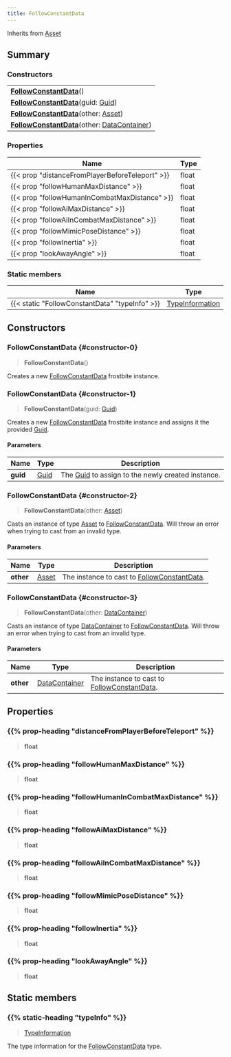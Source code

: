 ```yaml
---
title: FollowConstantData
---
```


Inherits from 
[Asset](/vext/ref/fb/asset)

## Summary
### Constructors
| |
| ----------- |
| **[FollowConstantData](#constructor-0)**() |
| **[FollowConstantData](#constructor-1)**(guid: [Guid](/vext/ref/shared/class/guid)) |
| **[FollowConstantData](#constructor-2)**(other: [Asset](/vext/ref/fb/asset)) |
| **[FollowConstantData](#constructor-3)**(other: [DataContainer](/vext/ref/shared/class/datacontainer)) |

### Properties
| Name | Type |
| ---- | ---- |
| {{< prop "distanceFromPlayerBeforeTeleport" >}} | float |
| {{< prop "followHumanMaxDistance" >}} | float |
| {{< prop "followHumanInCombatMaxDistance" >}} | float |
| {{< prop "followAiMaxDistance" >}} | float |
| {{< prop "followAiInCombatMaxDistance" >}} | float |
| {{< prop "followMimicPoseDistance" >}} | float |
| {{< prop "followInertia" >}} | float |
| {{< prop "lookAwayAngle" >}} | float |

### Static members
| Name | Type |
| ---- | ---- |
| {{< static "FollowConstantData" "typeInfo" >}} | [TypeInformation](/vext/ref/shared/class/typeinformation) |

## Constructors
### FollowConstantData {#constructor-0}
> **FollowConstantData**()

Creates a new [FollowConstantData](/vext/ref/fb/followconstantdata) frostbite instance.

### FollowConstantData {#constructor-1}
> **FollowConstantData**(guid: [Guid](/vext/ref/shared/class/guid))

Creates a new [FollowConstantData](/vext/ref/fb/followconstantdata) frostbite instance and assigns it the provided [Guid](/vext/ref/shared/class/guid).

#### Parameters
| Name | Type | Description |
| ---- | ---- | ----------- |
| **guid** | [Guid](/vext/ref/shared/class/guid) | The [Guid](/vext/ref/shared/class/guid) to assign to the newly created instance. |

### FollowConstantData {#constructor-2}
> **FollowConstantData**(other: [Asset](/vext/ref/fb/asset))

Casts an instance of type [Asset](/vext/ref/fb/asset) to [FollowConstantData](/vext/ref/fb/followconstantdata). Will throw an error when trying to cast from an invalid type.

#### Parameters
| Name | Type | Description |
| ---- | ---- | ----------- |
| **other** | [Asset](/vext/ref/fb/asset) | The instance to cast to [FollowConstantData](/vext/ref/fb/followconstantdata). |

### FollowConstantData {#constructor-3}
> **FollowConstantData**(other: [DataContainer](/vext/ref/shared/class/datacontainer))

Casts an instance of type [DataContainer](/vext/ref/shared/class/datacontainer) to [FollowConstantData](/vext/ref/fb/followconstantdata). Will throw an error when trying to cast from an invalid type.

#### Parameters
| Name | Type | Description |
| ---- | ---- | ----------- |
| **other** | [DataContainer](/vext/ref/shared/class/datacontainer) | The instance to cast to [FollowConstantData](/vext/ref/fb/followconstantdata). |

## Properties
### {{% prop-heading "distanceFromPlayerBeforeTeleport" %}}
> **float**

### {{% prop-heading "followHumanMaxDistance" %}}
> **float**

### {{% prop-heading "followHumanInCombatMaxDistance" %}}
> **float**

### {{% prop-heading "followAiMaxDistance" %}}
> **float**

### {{% prop-heading "followAiInCombatMaxDistance" %}}
> **float**

### {{% prop-heading "followMimicPoseDistance" %}}
> **float**

### {{% prop-heading "followInertia" %}}
> **float**

### {{% prop-heading "lookAwayAngle" %}}
> **float**

## Static members
### {{% static-heading "typeInfo" %}}
> [TypeInformation](/vext/ref/shared/class/typeinformation)

The type information for the [FollowConstantData](/vext/ref/fb/followconstantdata) type.

